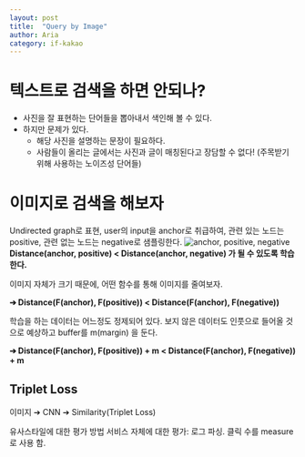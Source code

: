 ```yaml
---
layout: post
title:  "Query by Image"
author: Aria
category: if-kakao
---
```


# 텍스트로 검색을 하면 안되나?
- 사진을 잘 표현하는 단어들을 뽑아내서 색인해 볼 수 있다.
- 하지만 문제가 있다.
  - 해당 사진을 설명하는 문장이 필요하다.
  - 사람들이 올리는 글에서는 사진과 글이 매칭된다고 장담할 수 없다! (주목받기 위해 사용하는 노이즈성 단어들)

# 이미지로 검색을 해보자
Undirected graph로 표현, user의 input을 anchor로 취급하여, 관련 있는 노드는 positive, 관련 없는 노드는 negative로 샘플링한다.
![anchor, positive,  negative](https://cdn-images-1.medium.com/max/800/1*MGb0lv45RwKmBYc87tyNzQ.jpeg)
**Distance(anchor, positive) < Distance(anchor, negative) 가 될 수 있도록 학습한다.**

이미지 자체가 크기 때문에, 어떤 함수를 통해 이미지를 줄여보자.

**➔ Distance(F(anchor), F(positive)) < Distance(F(anchor), F(negative))**

학습을 하는 데이터는 어느정도 정제되어 있다. 보지 않은 데이터도 인풋으로 들어올 것으로 예상하고 buffer를 m(margin) 을 둔다.

**➔ Distance(F(anchor), F(positive)) + m < Distance(F(anchor), F(negative)) + m**

## Triplet Loss
이미지 ➔ CNN ➔ Similarity(Triplet Loss)

유사스타일에 대한 평가 방법
서비스 자체에 대한 평가: 로그 파싱. 클릭 수를 measure로 사용 함.
